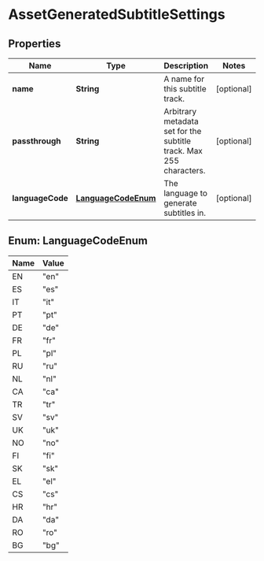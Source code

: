 

# AssetGeneratedSubtitleSettings

## Properties

Name | Type | Description | Notes
------------ | ------------- | ------------- | -------------
**name** | **String** | A name for this subtitle track. |  [optional]
**passthrough** | **String** | Arbitrary metadata set for the subtitle track. Max 255 characters. |  [optional]
**languageCode** | [**LanguageCodeEnum**](#LanguageCodeEnum) | The language to generate subtitles in. |  [optional]



## Enum: LanguageCodeEnum

Name | Value
---- | -----
EN | &quot;en&quot;
ES | &quot;es&quot;
IT | &quot;it&quot;
PT | &quot;pt&quot;
DE | &quot;de&quot;
FR | &quot;fr&quot;
PL | &quot;pl&quot;
RU | &quot;ru&quot;
NL | &quot;nl&quot;
CA | &quot;ca&quot;
TR | &quot;tr&quot;
SV | &quot;sv&quot;
UK | &quot;uk&quot;
NO | &quot;no&quot;
FI | &quot;fi&quot;
SK | &quot;sk&quot;
EL | &quot;el&quot;
CS | &quot;cs&quot;
HR | &quot;hr&quot;
DA | &quot;da&quot;
RO | &quot;ro&quot;
BG | &quot;bg&quot;



